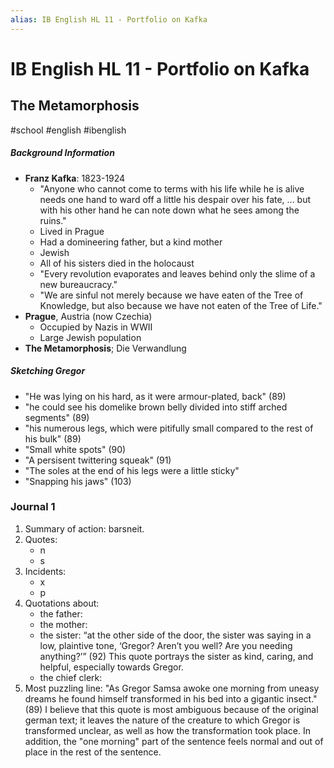 ```yaml
---
alias: IB English HL 11 - Portfolio on Kafka
---
```

# IB English HL 11 - Portfolio on Kafka
## The Metamorphosis
#school #english #ibenglish

##### Background Information
- **Franz Kafka**: 1823-1924
	- "Anyone who cannot come to terms with his life while he is alive needs one hand to ward off a little his despair over his fate, ... but with his other hand he can note down what he sees among the ruins."
	- Lived in Prague
	- Had a domineering father, but a kind mother
	- Jewish
	- All of his sisters died in the holocaust
	- "Every revolution evaporates and leaves behind only the slime of a new bureaucracy."
	- "We are sinful not merely because we have eaten of the Tree of Knowledge, but also because we have not eaten of the Tree of Life."
- **Prague**, Austria (now Czechia)
	- Occupied by Nazis in WWII
	- Large Jewish population
- **The Metamorphosis**; Die Verwandlung

##### Sketching Gregor
- "He was lying on his hard, as it were armour-plated, back" (89)
- "he could see his domelike brown belly divided into stiff arched segments" (89)
- "his numerous legs, which were pitifully small compared to the rest of his bulk" (89)
- "Small white spots" (90)
- "A persisent twittering squeak" (91)
- "The soles at the end of his legs were a little sticky"
- "Snapping his jaws" (103)

### Journal 1
1. Summary of action: barsneit.                           
2. Quotes:
	- n
	- s
3. Incidents:
	- x
	- p
4. Quotations about:
	- the father:
	- the mother:
	- the sister: “at the other side of the door, the sister was saying in a low, plaintive tone, ‘Gregor? Aren’t you well? Are you needing anything?’” (92) This quote portrays the sister as kind, caring, and helpful, especially towards Gregor.
	- the chief clerk:
5. Most puzzling line: "As Gregor Samsa awoke one morning from uneasy dreams he found himself transformed in his bed into a gigantic insect." (89) I believe that this quote is most ambiguous because of the original german text; it leaves the nature of the creature to which Gregor is transformed unclear, as well as how the transformation took place. In addition, the "one morning" part of the sentence feels normal and out of place in the rest of the sentence.